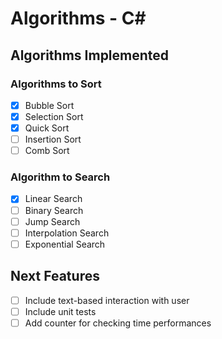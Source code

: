 # Algorithms - C#

## Algorithms Implemented

### Algorithms to Sort
- [x] Bubble Sort
- [x] Selection Sort
- [x] Quick Sort
- [ ] Insertion Sort
- [ ] Comb Sort

### Algorithm to Search 
- [x] Linear Search
- [ ] Binary Search
- [ ] Jump Search
- [ ] Interpolation Search
- [ ] Exponential Search

## Next Features
- [ ] Include text-based interaction with user
- [ ] Include unit tests
- [ ] Add counter for checking time performances
